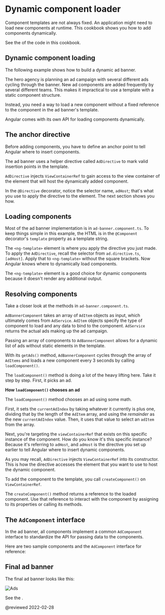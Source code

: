 # Dynamic component loader

Component templates are not always fixed.
An application might need to load new components at runtime.
This cookbook shows you how to add components dynamically.

See the <live-example name="dynamic-component-loader"></live-example> of the code in this cookbook.

<a id="dynamic-loading"></a>

## Dynamic component loading

The following example shows how to build a dynamic ad banner.

The hero agency is planning an ad campaign with several different ads cycling through the banner.
New ad components are added frequently by several different teams.
This makes it impractical to use a template with a static component structure.

Instead, you need a way to load a new component without a fixed reference to the component in the ad banner's template.

Angular comes with its own API for loading components dynamically.

<a id="directive"></a>

## The anchor directive

Before adding components, you have to define an anchor point to tell Angular where to insert components.

The ad banner uses a helper directive called `AdDirective` to mark valid insertion points in the template.

<code-example header="src/app/ad.directive.ts" path="dynamic-component-loader/src/app/ad.directive.ts"></code-example>

`AdDirective` injects `ViewContainerRef` to gain access to the view container of the element that will host the dynamically added component.

In the `@Directive` decorator, notice the selector name, `adHost`; that's what you use to apply the directive to the element.
The next section shows you how.

<a id="loading-components"></a>

## Loading components

Most of the ad banner implementation is in `ad-banner.component.ts`.
To keep things simple in this example, the HTML is in the `@Component` decorator's `template` property as a template string.

The `<ng-template>` element is where you apply the directive you just made.
To apply the `AdDirective`, recall the selector from `ad.directive.ts`, `[adHost]`.
Apply that to `<ng-template>` without the square brackets.
Now Angular knows where to dynamically load components.

<code-example header="src/app/ad-banner.component.ts (template)" path="dynamic-component-loader/src/app/ad-banner.component.ts" region="ad-host"></code-example>

The `<ng-template>` element is a good choice for dynamic components because it doesn't render any additional output.

<a id="resolving-components"></a>

## Resolving components

Take a closer look at the methods in `ad-banner.component.ts`.

`AdBannerComponent` takes an array of `AdItem` objects as input, which ultimately comes from `AdService`.
`AdItem` objects specify the type of component to load and any data to bind to the component. `AdService` returns the actual ads making up the ad campaign.

Passing an array of components to `AdBannerComponent` allows for a dynamic list of ads without static elements in the template.

With its `getAds()` method, `AdBannerComponent` cycles through the array of `AdItems` and loads a new component every 3 seconds by calling `loadComponent()`.

<code-example header="src/app/ad-banner.component.ts (excerpt)" path="dynamic-component-loader/src/app/ad-banner.component.ts" region="class"></code-example>

The `loadComponent()` method is doing a lot of the heavy lifting here.
Take it step by step.
First, it picks an ad.

<div class="alert is-helpful">

**How `loadComponent()` chooses an ad**

The `loadComponent()` method chooses an ad using some math.

First, it sets the `currentAdIndex` by taking whatever it currently is plus one, dividing that by the length of the `AdItem` array, and using the *remainder* as the new `currentAdIndex` value.
Then, it uses that value to select an `adItem` from the array.

</div>

Next, you're targeting the `viewContainerRef` that exists on this specific instance of the component.
How do you know it's this specific instance?
Because it's referring to `adHost`, and `adHost` is the directive you set up earlier to tell Angular where to insert dynamic components.

As you may recall, `AdDirective` injects `ViewContainerRef` into its constructor.
This is how the directive accesses the element that you want to use to host the dynamic component.

To add the component to the template, you call `createComponent()` on `ViewContainerRef`.

The `createComponent()` method returns a reference to the loaded component.
Use that reference to interact with the component by assigning to its properties or calling its methods.

<a id="common-interface"></a>

## The `AdComponent` interface

In the ad banner, all components implement a common `AdComponent` interface to standardize the API for passing data to the components.

Here are two sample components and the `AdComponent` interface for reference:

<code-tabs>
    <code-pane header="hero-job-ad.component.ts" path="dynamic-component-loader/src/app/hero-job-ad.component.ts"></code-pane>
    <code-pane header="hero-profile.component.ts" path="dynamic-component-loader/src/app/hero-profile.component.ts"></code-pane>
    <code-pane header="ad.component.ts" path="dynamic-component-loader/src/app/ad.component.ts"></code-pane>
</code-tabs>

<a id="final-ad-baner"></a>

## Final ad banner

The final ad banner looks like this:

<div class="lightbox">

<img alt="Ads" src="generated/images/guide/dynamic-component-loader/ads-example.gif">

</div>

See the <live-example name="dynamic-component-loader"></live-example>.

<!-- links -->

<!-- external links -->

<!-- end links -->

@reviewed 2022-02-28
